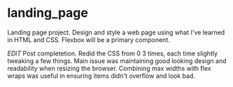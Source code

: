 # landing_page

Landing page project. Design and style a web page using what I've learned in HTML and CSS. Flexbox will be a primary component.

*EDIT*
Post completetion. Redid the CSS from 0 3 times, each time slightly tweaking a few things. Main issue was maintaining good looking design and readability when resizing the browser. Combining max widths with flex wraps was useful in ensuring items didn't overflow and look bad. 
